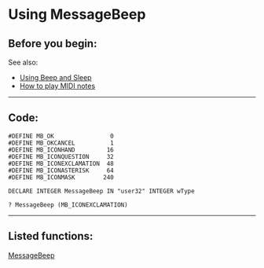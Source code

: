 
# Using MessageBeep

## Before you begin:
See also:

* [Using Beep and Sleep](sample_240.md)  
* [How to play MIDI notes](sample_537.md)  
  
***  


## Code:
```foxpro  
#DEFINE MB_OK                0
#DEFINE MB_OKCANCEL          1
#DEFINE MB_ICONHAND         16
#DEFINE MB_ICONQUESTION     32
#DEFINE MB_ICONEXCLAMATION  48
#DEFINE MB_ICONASTERISK     64
#DEFINE MB_ICONMASK        240

DECLARE INTEGER MessageBeep IN "user32" INTEGER wType
	
? MessageBeep (MB_ICONEXCLAMATION)  
```  
***  


## Listed functions:
[MessageBeep](../libraries/user32/MessageBeep.md)  
